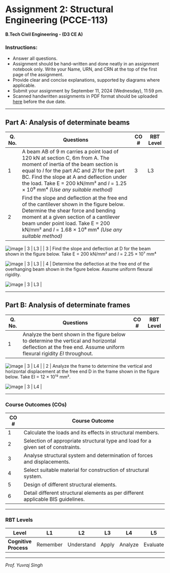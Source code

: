 # **Assignment 2: Structural Engineering (PCCE-113)**
**B.Tech Civil Engineering - (D3 CE A)**

### **Instructions:**
- Answer all questions.
- Assignment should be hand-written and done neatly in an assignment notebook only. Write your Name, URN, and CRN at the top of the first page of the assignment.
- Provide clear and concise explanations, supported by diagrams where applicable.
- Submit your assignment by September 11, 2024 (Wednesday), 11:59 pm.
- Scanned handwritten assignments in PDF format should be uploaded [here](https://guru.gndec.ac.in/guru/mod/assign/view.php?id=786) before the due date.

---

## Part A: Analysis of determinate beams

| **Q. No.** | **Questions**                                                                                         | **CO #** | **RBT Level** |
|------------|--------------------------------------------------------------------------------------------------------|----------|---------------|
| 1          | A beam AB of 9 m carries a point load of 120 kN at section C, 6m from A. The moment of inertia of the beam section is equal to *I* for the part AC and *2I* for the part BC. Find the slope at A and deflection under the load. Take E = 200 kN/mm² and *I* = 1.25 × 10⁹ mm⁴ *(Use any suitable method)* | 3        | L3            |
| 2          | Find the slope and deflection at the free end of the cantilever shown in the figure below. Determine the shear force and bending moment at a given section of a cantilever beam under point load. Take E = 200 kN/mm² and *I* = 1.68 × 10⁸ mm⁴ *(Use any suitable method)*  

![image](https://github.com/user-attachments/assets/0d5ad0fa-d022-40dd-9214-88d3852c266e) | 3        | L3            |
| 3          | Find the slope and deflection at D for the beam shown in the figure below. Take E = 200 kN/mm² and *I* = 2.25 × 10⁷ mm⁴  

![image](https://github.com/user-attachments/assets/44bf8fc5-46e5-45a1-bed3-f7a44c0e8124) | 3        | L3            |
| 4          | Determine the deflection at the free end of the overhanging beam shown in the figure below. Assume uniform flexural rigidity.  

![image](https://github.com/user-attachments/assets/f4b779f8-03a3-40df-94f8-b393b927b214) | 3        | L3            |
 
---

## Part B: Analysis of determinate frames

| **Q. No.** | **Questions**                                                                                         | **CO #** | **RBT Level** |
|------------|--------------------------------------------------------------------------------------------------------|----------|---------------|
| 1          | Analyze the bent shown in the figure below to determine the vertical and horizontal deflection at the free end. Assume uniform flexural rigidity *EI* throughout.  

![image](https://github.com/user-attachments/assets/ad7fa1bf-31c0-442d-9f79-6a040492f058) | 3      | L4            |
| 2          | Analyze the frame to determine the vertical and horizontal displacement at the free end D in the frame shown in the figure below. Take EI = 12 × 10¹² mm².  

![image](https://github.com/user-attachments/assets/a6e5bf3a-845e-4215-8537-eb189d1d0c76) | 3        | L4    |

---

### Course Outcomes (COs)

| **CO #** | **Course Outcome**                                                                                         |
|----------|------------------------------------------------------------------------------------------------------------|
| 1        | Calculate the loads and its effects in structural members.                                                |
| 2        | Selection of appropriate structural type and load for a given set of constraints.                         |
| 3        | Analyse structural system and determination of forces and displacements.                                  |
| 4        | Select suitable material for construction of structural system.                                           |
| 5        | Design of different structural elements.                                                                   |
| 6        | Detail different structural elements as per different applicable BIS guidelines.                          |

---

### RBT Levels

| **Level**            | L1       | L2         | L3      | L4      | L5      | L6      |
|----------------------|----------|------------|---------|---------|---------|---------|
| **Cognitive Process** | Remember | Understand | Apply   | Analyze | Evaluate| Create  |

---

*Prof. Yuvraj Singh*
